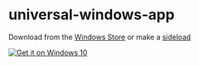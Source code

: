 # universal-windows-app

Download from the [Windows Store](https://www.microsoft.com/store/apps/9NBLGGH4RRBR) or make a [sideload](https://youtu.be/mfabYEQRPQw)

<a href="https://www.microsoft.com/store/apps/9NBLGGH4RRBR?ocid=badge"><img src="https://cloud.githubusercontent.com/assets/22402568/18798626/ae2ed1fa-81d3-11e6-8407-324a62a5f77f.png" alt="Get it on Windows 10" /></a>
